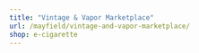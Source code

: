 ```yaml
---
title: "Vintage & Vapor Marketplace"
url: /mayfield/vintage-and-vapor-marketplace/
shop: e-cigarette
---
```

